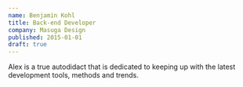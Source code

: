 ```yaml
---
name: Benjamin Kohl
title: Back-end Developer
company: Masuga Design
published: 2015-01-01
draft: true
---
```


Alex is a true autodidact that is dedicated to keeping up with the latest development tools, methods and trends.
